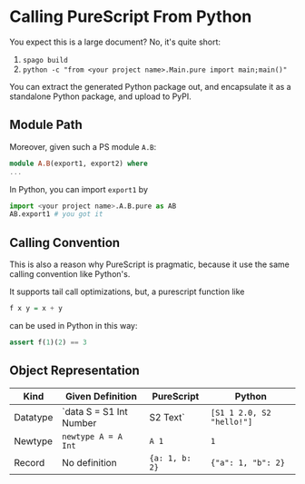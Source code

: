 # Calling PureScript From Python

You expect this is a large document? No, it's quite short:
1. `spago build`
2. `python -c "from <your project name>.Main.pure import main;main()"`

You can extract the generated Python package out, and encapsulate it as a standalone Python package, and upload to PyPI.

Module Path
------------------------------


Moreover, given such a PS module `A.B`:

```purescript
module A.B(export1, export2) where
...
```

In Python, you can import `export1` by

```python
import <your project name>.A.B.pure as AB
AB.export1 # you got it
```


Calling Convention
-------------------------------

This is also a reason why PureScript is pragmatic,
because it use the same calling convention like Python's.

It supports tail call optimizations, but, a purescript function like

```purescript
f x y = x + y
```

can be used in Python in this way:

```python
assert f(1)(2) == 3
```


Object Representation
-----------------------------------

| Kind     | Given Definition                   | PureScript                | Python                                                                                |
|----------|------------------------------------|---------------------------|---------------------------------------------------------------------------------------|
| Datatype | `data S = S1 Int Number | S2 Text` | `[S1 1 2.0, S2 "hello!"]` | `[{"value0": 1, "value1": 2.0, ".t": S1}, {"value0": "hello!", ".t": S2}]` |
| Newtype  | `newtype A = A Int`                | `A 1`                     | `1`                                                                                   |
| Record   | No definition                      | `{a: 1, b: 2}`            | `{"a": 1, "b": 2}`                                                                    |